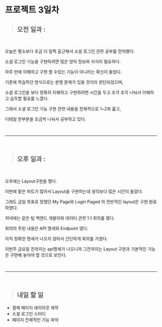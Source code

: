 # 프로젝트 3일차

> ## 오전 일과 :

<br/>

오늘은 평소보다 조금 더 일찍 출근해서 소셜 로그인 관련 공부를 먼저했다.

소셜 로그인 기능을 구현하려면 많은 양의 정보와 지식이 필요하다.

하루 만에 이해하고 구현 할 수있는 기능이 아니라는 확신이 들었다.

기존에 학습하던 방식으로는 분명 문제가 있을 것이라 판단되었으며,

소셜 로그인을 보다 정확히 이해하고 구현하려면 시간을 두고 조각 조각 나눠서 이해하고 습득할 필요를 느꼈다.

그래서 소셜 로그인 기능 구현 관련 내용을 전체적으로 1~2회 훑고,

디테일 한부분을 조금씩 나눠서 공부하고 있다.

<br/>

---

<br/>

> ## 오후 일과 :

<br/>

오후에는 Layout구현을 했다.

이번에 맡은 파트가 많아서 Layout을 구현하는데 생각보다 많은 시간이 들었다.

그래도 금일 목표로 정했던 My Page와 Login Paged 의 전반적인 layout은 구현 완료하였다.

저녁에는 같은 팀 백엔드 개발자와 데이터 관련 1:1 회의를 했다.

회의의 주된 내용은 API 명세와 Endpoint 였다.

아직 정확한 명세가 나오지 않아서 간단하게 회의를 가졌다.

이번주 금요일 전까지는 api명세가 나오니까 그전까지는 Layout 구현과 기본적인 기능은 구현해 놓아야 할 것으로 보인다.

<br/>

---

<br/>

> ## 내일 할 일

- 결제 페이지 레이아웃 제작
- 소셜 로그인 스터디
- 페이지 전체적인 기능 파악
